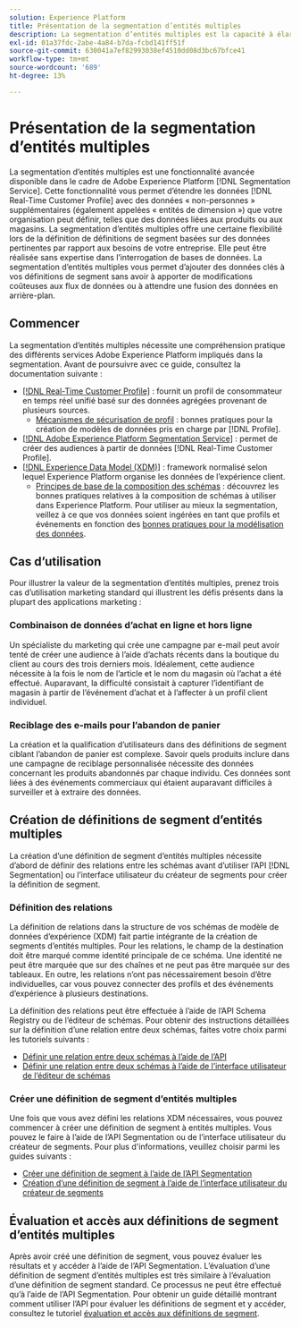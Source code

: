 ```yaml
---
solution: Experience Platform
title: Présentation de la segmentation d’entités multiples
description: La segmentation d’entités multiples est la capacité à élargir les données de profil grâce à des données supplémentaires basées sur les produits, les magasins et d’autres classes hors profil. Une fois connectées, les données des classes supplémentaires deviennent disponibles comme si elles étaient des données natives du schéma Profile.
exl-id: 01a37fdc-2abe-4a84-b7da-fcbd141ff51f
source-git-commit: 630041a7ef82993038ef4510dd08d3bc67bfce41
workflow-type: tm+mt
source-wordcount: '689'
ht-degree: 13%

---
```


# Présentation de la segmentation d’entités multiples

La segmentation d’entités multiples est une fonctionnalité avancée disponible dans le cadre de Adobe Experience Platform [!DNL Segmentation Service]. Cette fonctionnalité vous permet d’étendre les données [!DNL Real-Time Customer Profile] avec des données « non-personnes » supplémentaires (également appelées « entités de dimension ») que votre organisation peut définir, telles que des données liées aux produits ou aux magasins. La segmentation d’entités multiples offre une certaine flexibilité lors de la définition de définitions de segment basées sur des données pertinentes par rapport aux besoins de votre entreprise. Elle peut être réalisée sans expertise dans l’interrogation de bases de données. La segmentation d’entités multiples vous permet d’ajouter des données clés à vos définitions de segment sans avoir à apporter de modifications coûteuses aux flux de données ou à attendre une fusion des données en arrière-plan.

## Commencer

La segmentation d’entités multiples nécessite une compréhension pratique des différents services Adobe Experience Platform impliqués dans la segmentation. Avant de poursuivre avec ce guide, consultez la documentation suivante :

* [[!DNL Real-Time Customer Profile]](../../profile/home.md) : fournit un profil de consommateur en temps réel unifié basé sur des données agrégées provenant de plusieurs sources.
   * [Mécanismes de sécurisation de profil](../../profile/guardrails.md) : bonnes pratiques pour la création de modèles de données pris en charge par [!DNL Profile].
* [[!DNL Adobe Experience Platform Segmentation Service]](../home.md) : permet de créer des audiences à partir de données [!DNL Real-Time Customer Profile].
* [[!DNL Experience Data Model (XDM)]](../../xdm/home.md) : framework normalisé selon lequel Experience Platform organise les données de l’expérience client.
   * [Principes de base de la composition des schémas](../../xdm/schema/composition.md#union) : découvrez les bonnes pratiques relatives à la composition de schémas à utiliser dans Experience Platform. Pour utiliser au mieux la segmentation, veillez à ce que vos données soient ingérées en tant que profils et événements en fonction des [bonnes pratiques pour la modélisation des données](../../xdm/schema/best-practices.md).

## Cas d’utilisation

Pour illustrer la valeur de la segmentation d’entités multiples, prenez trois cas d’utilisation marketing standard qui illustrent les défis présents dans la plupart des applications marketing :

### Combinaison de données d’achat en ligne et hors ligne

Un spécialiste du marketing qui crée une campagne par e-mail peut avoir tenté de créer une audience à l’aide d’achats récents dans la boutique du client au cours des trois derniers mois. Idéalement, cette audience nécessite à la fois le nom de l’article et le nom du magasin où l’achat a été effectué. Auparavant, la difficulté consistait à capturer l’identifiant de magasin à partir de l’événement d’achat et à l’affecter à un profil client individuel.

### Reciblage des e-mails pour l’abandon de panier

La création et la qualification d’utilisateurs dans des définitions de segment ciblant l’abandon de panier est complexe. Savoir quels produits inclure dans une campagne de reciblage personnalisée nécessite des données concernant les produits abandonnés par chaque individu. Ces données sont liées à des événements commerciaux qui étaient auparavant difficiles à surveiller et à extraire des données.

## Création de définitions de segment d’entités multiples

La création d’une définition de segment d’entités multiples nécessite d’abord de définir des relations entre les schémas avant d’utiliser l’API [!DNL Segmentation] ou l’interface utilisateur du créateur de segments pour créer la définition de segment.

### Définition des relations

La définition de relations dans la structure de vos schémas de modèle de données d’expérience (XDM) fait partie intégrante de la création de segments d’entités multiples. Pour les relations, le champ de la destination doit être marqué comme identité principale de ce schéma. Une identité ne peut être marquée que sur des chaînes et ne peut pas être marquée sur des tableaux. En outre, les relations n’ont pas nécessairement besoin d’être individuelles, car vous pouvez connecter des profils et des événements d’expérience à plusieurs destinations.

La définition des relations peut être effectuée à l’aide de l’API Schema Registry ou de l’éditeur de schémas. Pour obtenir des instructions détaillées sur la définition d’une relation entre deux schémas, faites votre choix parmi les tutoriels suivants :

* [Définir une relation entre deux schémas à l’aide de l’API](../../xdm/tutorials/relationship-api.md)
* [Définir une relation entre deux schémas à l’aide de l’interface utilisateur de l’éditeur de schémas](../../xdm/tutorials/relationship-ui.md)

### Créer une définition de segment d’entités multiples

Une fois que vous avez défini les relations XDM nécessaires, vous pouvez commencer à créer une définition de segment à entités multiples. Vous pouvez le faire à l’aide de l’API Segmentation ou de l’interface utilisateur du créateur de segments. Pour plus d&#39;informations, veuillez choisir parmi les guides suivants :

* [Créer une définition de segment à l’aide de l’API Segmentation](./create-a-segment.md)
* [Création d’une définition de segment à l’aide de l’interface utilisateur du créateur de segments](../ui/overview.md)

## Évaluation et accès aux définitions de segment d’entités multiples

Après avoir créé une définition de segment, vous pouvez évaluer les résultats et y accéder à l’aide de l’API Segmentation. L’évaluation d’une définition de segment d’entités multiples est très similaire à l’évaluation d’une définition de segment standard. Ce processus ne peut être effectué qu’à l’aide de l’API Segmentation. Pour obtenir un guide détaillé montrant comment utiliser l’API pour évaluer les définitions de segment et y accéder, consultez le tutoriel [évaluation et accès aux définitions de segment](./evaluate-a-segment.md).

